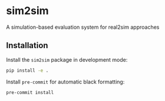 # sim2sim
A simulation-based evaluation system for real2sim approaches

## Installation

Install the `sim2sim` package in development mode:

```bash
pip install -e .
```

Install `pre-commit` for automatic black formatting:
```bash
pre-commit install
```
